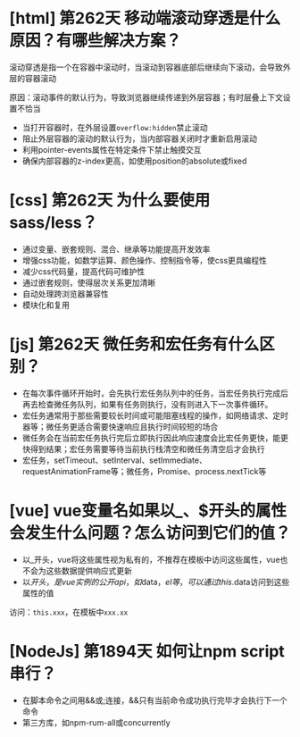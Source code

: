 # [html] 第262天 移动端滚动穿透是什么原因？有哪些解决方案？

滚动穿透是指一个在容器中滚动时，当滚动到容器底部后继续向下滚动，会导致外层的容器滚动

原因：滚动事件的默认行为，导致浏览器继续传递到外层容器；有时层叠上下文设置不恰当

- 当打开容器时，在外层设置`overflow:hidden`禁止滚动
- 阻止外层容器的滚动的默认行为，当内部容器关闭时才重新启用滚动
- 利用pointer-events属性在特定条件下禁止触摸交互
- 确保内部容器的z-index更高，如使用position的absolute或fixed

# [css] 第262天 为什么要使用sass/less？

- 通过变量、嵌套规则、混合、继承等功能提高开发效率
- 增强css功能，如数学运算、颜色操作、控制指令等，使css更具编程性
- 减少css代码量，提高代码可维护性
- 通过嵌套规则，使得层次关系更加清晰
- 自动处理跨浏览器兼容性
- 模块化和复用

# [js] 第262天 微任务和宏任务有什么区别？

- 在每次事件循环开始时，会先执行宏任务队列中的任务，当宏任务执行完成后再去检查微任务队列，如果有任务则执行，没有则进入下一次事件循环。
- 宏任务通常用于那些需要较长时间或可能阻塞线程的操作，如网络请求、定时器等；微任务更适合需要快速响应且执行时间较短的场合
- 微任务会在当前宏任务执行完后立即执行因此响应速度会比宏任务更快，能更快得到结果；宏任务需要等待当前执行栈清空和微任务清空后才会执行
- 宏任务，setTimeout、setInterval、setImmediate、requestAnimationFrame等；微任务，Promise、process.nextTick等

# [vue] vue变量名如果以_、$开头的属性会发生什么问题？怎么访问到它们的值？

- 以_开头，vue将这些属性视为私有的，不推荐在模板中访问这些属性，vue也不会为这些数据提供响应式更新
- 以$开头，是vue实例的公开api，如$data，$el等，可以通过this.$data访问到这些属性的值

访问：`this.xxx`，在模板中`xxx.xx`

# [NodeJs] 第1894天 如何让npm script串行？

- 在脚本命令之间用&&或;连接，&&只有当前命令成功执行完毕才会执行下一个命令
- 第三方库，如npm-rum-all或concurrently
